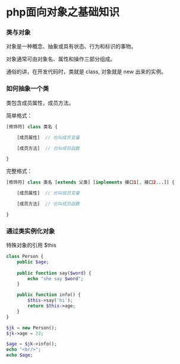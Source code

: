 # php面向对象之基础知识

### 类与对象

对象是一种概念、抽象或具有状态、行为和标识的事物。

对象通常可由对象名、属性和操作三部分组成。

通俗的讲，在开发代码时，类就是 class, 对象就是 new 出来的实例。

### 如何抽象一个类

类包含成员属性，成员方法。

简单格式：
``` php
[修饰符] class 类名 {

    [成员属性]  // 也叫成员变量

    [成员方法]  // 也叫成员函数

}
```

完整格式：
``` php
[修饰符] class 类名 [extends 父类] [implements 接口1[, 接口2...]] {

    [成员属性]  // 也叫成员变量

    [成员方法]  // 也叫成员函数

}
```
### 通过类实例化对象

特殊对象的引用 $this
``` php
class Person {
    public $age;
    
    public function say($word) {
        echo "she say $word";
    }

    public function info() {
        $this->say('hi');
        return $this->age;
    }
}

$jk = new Person();
$jk->age = 22;

$age = $jk->info();
echo "<br/>";
echo $age;
```




